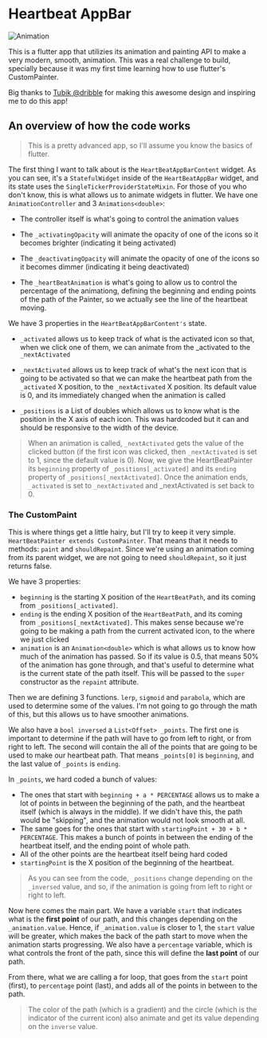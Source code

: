 # Heartbeat AppBar

![Animation](https://media.giphy.com/media/mBpFNS1Acie7q4f0AF/giphy.gif)

This is a flutter app that utilizies its animation and painting API to make a very modern, smooth, animation. This was a real challenge to build, specially because it was my first time learning how to use flutter's CustomPainter.

Big thanks to [Tubik @dribble](https://dribbble.com/shots/6196299-Heartbeat-Tab-Bar-Animation) for making this awesome design and inspiring me to do this app!

## An overview of how the code works

> This is a pretty advanced app, so I'll assume you know the basics of flutter.

The first thing I want to talk about is the `HeartBeatAppBarContent` widget. As you can see, it's a `StatefulWidget` inside of the `HeartBeatAppBar` widget, and its state uses the `SingleTickerProviderStateMixin`. For those of you who don't know, this is what allows us to animate widgets in flutter. We have one `AnimationController` and 3 `Animations<double>`:

- The controller itself is what's going to control the animation values

- The `_activatingOpacity` will animate the opacity of one of the icons so it becomes brighter (indicating it being activated)

- The `_deactivatingOpacity` will animate the opacity of one of the icons so it becomes dimmer (indicating it being deactivated)

- The `_heartBeatAnimation` is what's going to allow us to control the percentage of the animationg, defining the beginning and ending points of the path  of the Painter, so we actually see the line of the heartbeat moving.

We have 3 properties in the `HeartBeatAppBarContent's` state.

- `_activated` allows us to keep track of what is the activated icon so that, when we click one of them, we can animate from the _activated to the `_nextActivated`

- `_nextActivated` allows us to keep track of what's the next icon that is going to be activated so that we can make the heartbeat path from the `_activated` X position, to the `_nextActivated` X position. Its default value is 0, and its immediately changed when the animation is called

- `_positions` is a List of doubles which allows us to know what is the position in the X axis of each icon. This was hardcoded but it can and should be responsive to the width of the device.

> When an animation is called, `_nextActivated` gets the value of the clicked button (if the first icon was clicked, then `_nextActivated` is set to 1, since the default value is 0). Now, we give the HeartBeatPainter its `beginning` property of `_positions[_activated]` and its `ending` property of `_positions[_nextActivated]`. Once the animation ends, `_activated` is set to `_nextActivated` and _nextActivated is set back to 0.

### The CustomPaint

This is where things get a little hairy, but I'll try to keep it very simple. `HeartBeatPainter extends CustomPainter`. That means that it needs to methods: `paint` and `shouldRepaint`. Since we're using an animation coming from its parent widget, we are not going to need `shouldRepaint`, so it just returns false.

We have 3 properties:

- `beginning` is the starting X position of the `HeartBeatPath`, and its coming from `_positions[_activated]`.
- `ending` is the ending X position of the `HeartBeatPath`, and its coming from `_positions[_nextActivated]`. This makes sense because we're going to be making a path from the current activated icon, to the where we just clicked
- `animation` is an `Animation<double>` which is what allows us to know how much of the animation has passed. So if its value is 0.5, that means 50% of the animation has gone through, and that's useful to determine what is the current state of the path itself. This will be passed to the `super` constructor as the `repaint` attribute.

Then we are defining 3 functions. `lerp`, `sigmoid` and `parabola`, which are used to determine some of the values. I'm not going to go through the math of this, but this allows us to have smoother animations.

We also have a `bool inversed` a `List<Offset> _points`. The first one is important to determine if the path will have to go from left to right, or from right to left. The second will contain the all of the points that are going to be used to make our heartbeat path. That means `_points[0]` is `beginning`, and the last value of `_points` is `ending`.

In `_points`, we hard coded a bunch of values:

- The ones that start with `beginning + a * PERCENTAGE` allows us to make a lot of points in between the beginning of the path, and the heartbeat itself (which is always in the middle). If we didn't have this, the path would be "skipping", and the animation would not look smooth at all.
- The same goes for the ones that start with `startingPoint + 30 + b * PERCENTAGE`. This makes a bunch of points in between the ending of the heartbeat itself, and the ending point of whole path.
- All of the other points are the heartbeat itself being hard coded
- `startingPoint` is the X position of the beginning of the heartbeat.

> As you can see from the code, `_positions` change depending on the `_inversed` value, and so, if the animation is going from left to right or right to left.

Now here comes the main part. We have a variable `start` that indicates what is the **first point** of our path, and this changes depending on the `_animation.value`. Hence, if `_animation.value` is closer to 1, the `start` value will be greater, which makes the back of the path start to move when the animation starts progressing. We also have a `percentage` variable, which is what controls the front of the path, since this will define the **last point** of our path.

From there, what we are calling a for loop, that goes from the `start` point (first), to `percentage` point (last), and adds all of the points in between to the path.

> The color of the path (which is a gradient) and the circle (which is the indicator of the current icon) also animate and get its value depending on the `inverse` value.
